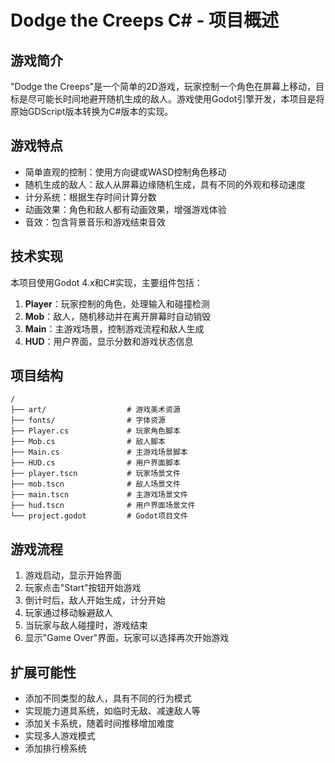 # Dodge the Creeps C# - 项目概述

## 游戏简介

"Dodge the Creeps"是一个简单的2D游戏，玩家控制一个角色在屏幕上移动，目标是尽可能长时间地避开随机生成的敌人。游戏使用Godot引擎开发，本项目是将原始GDScript版本转换为C#版本的实现。

## 游戏特点

- 简单直观的控制：使用方向键或WASD控制角色移动
- 随机生成的敌人：敌人从屏幕边缘随机生成，具有不同的外观和移动速度
- 计分系统：根据生存时间计算分数
- 动画效果：角色和敌人都有动画效果，增强游戏体验
- 音效：包含背景音乐和游戏结束音效

## 技术实现

本项目使用Godot 4.x和C#实现，主要组件包括：

1. **Player**：玩家控制的角色，处理输入和碰撞检测
2. **Mob**：敌人，随机移动并在离开屏幕时自动销毁
3. **Main**：主游戏场景，控制游戏流程和敌人生成
4. **HUD**：用户界面，显示分数和游戏状态信息

## 项目结构

```
/
├── art/                  # 游戏美术资源
├── fonts/                # 字体资源
├── Player.cs             # 玩家角色脚本
├── Mob.cs                # 敌人脚本
├── Main.cs               # 主游戏场景脚本
├── HUD.cs                # 用户界面脚本
├── player.tscn           # 玩家场景文件
├── mob.tscn              # 敌人场景文件
├── main.tscn             # 主游戏场景文件
├── hud.tscn              # 用户界面场景文件
└── project.godot         # Godot项目文件
```

## 游戏流程

1. 游戏启动，显示开始界面
2. 玩家点击"Start"按钮开始游戏
3. 倒计时后，敌人开始生成，计分开始
4. 玩家通过移动躲避敌人
5. 当玩家与敌人碰撞时，游戏结束
6. 显示"Game Over"界面，玩家可以选择再次开始游戏

## 扩展可能性

- 添加不同类型的敌人，具有不同的行为模式
- 实现能力道具系统，如临时无敌、减速敌人等
- 添加关卡系统，随着时间推移增加难度
- 实现多人游戏模式
- 添加排行榜系统